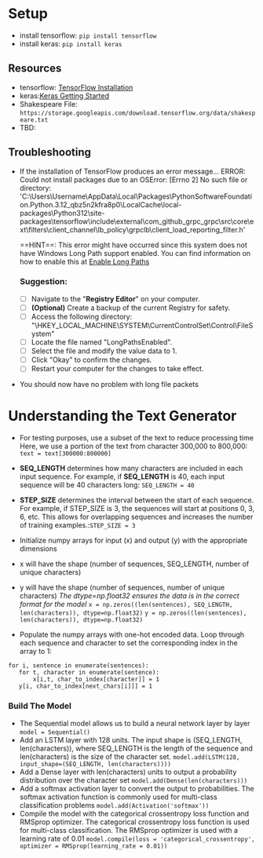 # Setup 
 - install tensorflow: ` pip install tensorflow `
 - install keras: ` pip install keras `
 ## Resources
 - tensorflow: [TensorFlow Installation](https://www.tensorflow.org/install) 
 - keras:[Keras Getting Started](https://keras.io/getting_started/)
 - Shakespeare File: ` https://storage.googleapis.com/download.tensorflow.org/data/shakespeare.txt `
 - TBD:

## Troubleshooting
 - If the installation of TensorFlow produces an error message... ERROR: Could not install packages due to an OSError: [Errno 2] No such file or directory: 'C:\\Users\\Username\\AppData\\Local\\Packages\\PythonSoftwareFoundation.Python.3.12_qbz5n2kfra8p0\\LocalCache\\local-packages\\Python312\\site-packages\\tensorflow\\include\\external\\com_github_grpc_grpc\\src\\core\\ext\\filters\\client_channel\\lb_policy\\grpclb\\client_load_reporting_filter.h'

    ==HINT==: This error might have occurred since this system does not have Windows Long Path support enabled. You can find information on how to enable this at [Enable Long Paths](https://pip.pypa.io/warnings/enable-long-paths)

    ### Suggestion: 
     - [ ] Navigate to the "**Registry Editor**" on your computer.
     - [ ] **(Optional)** Create a backup of the current Registry for safety.
     - [ ] Access the following directory: "\HKEY_LOCAL_MACHINE\SYSTEM\CurrentControlSet\Control\FileSystem"
     - [ ] Locate the file named "LongPathsEnabled".
     - [ ] Select the file and modify the value data to 1.
     - [ ] Click "Okay" to confirm the changes.
     - [ ] Restart your computer for the changes to take effect.
 - You should now have no problem with long file packets

# Understanding the Text Generator
 - For testing purposes, use a subset of the text to reduce processing time Here, we use a portion of the text from character 300,000 to 800,000: `text = text[300000:800000]`
 - **SEQ_LENGTH** determines how many characters are included in each input sequence. For example, if **SEQ_LENGTH** is 40, each input sequence will be 40 characters long: `SEQ_LENGTH = 40`
 - **STEP_SIZE** determines the interval between the start of each sequence. For example, if STEP_SIZE is 3, the sequences will start at positions 0, 3, 6, etc. This allows for overlapping sequences and increases the number of training examples.:`STEP_SIZE = 3`

 - Initialize numpy arrays for input (x) and output (y) with the appropriate dimensions 
 - x will have the shape (number of sequences, SEQ_LENGTH, number of unique characters)
 - y will have the shape (number of sequences, number of unique characters)
 *The dtype=np.float32 ensures the data is in the correct format for the model*
`x = np.zeros((len(sentences), SEQ_LENGTH, len(characters)), dtype=np.float32)`
`y = np.zeros((len(sentences), len(characters)), dtype=np.float32)`

 - Populate the numpy arrays with one-hot encoded data. Loop through each sequence and character to set the corresponding index in the array to 1: 
 ```
 for i, sentence in enumerate(sentences):
    for t, character in enumerate(sentence):
        x[i,t, char_to_index[character]] = 1
    y[i, char_to_index[next_chars[i]]] = 1

 ```
 ### Build The Model
 - The Sequential model allows us to build a neural network layer by layer
    `model = Sequential()`
 - Add an LSTM layer with 128 units. The input shape is (SEQ_LENGTH, len(characters)), where SEQ_LENGTH is the length of the sequence and len(characters) is the size of the character set.
    `model.add(LSTM(128, input_shape=(SEQ_LENGTH, len(characters))))`
 - Add a Dense layer with len(characters) units to output a probability distribution over the character set
    `model.add(Dense(len(characters)))`
 - Add a softmax activation layer to convert the output to probabilities. The softmax activation function is commonly used for multi-class classification problems
    `model.add(Activation('softmax'))`
 - Compile the model with the categorical crossentropy loss function and RMSprop optimizer. The categorical crossentropy loss function is used for multi-class classification. The RMSprop optimizer is used with a learning rate of 0.01
    `model.compile(loss = 'categorical_crossentropy', optimizer = RMSprop(learning_rate = 0.01))`





